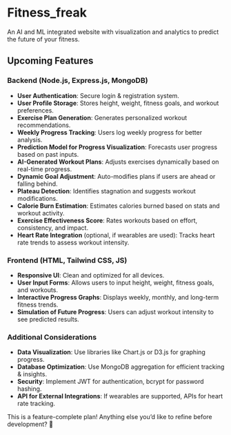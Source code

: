 # Fitness_freak
An AI and ML integrated website with visualization and analytics to predict the future of your fitness.

## Upcoming Features

### Backend (Node.js, Express.js, MongoDB)
- **User Authentication**: Secure login & registration system.
- **User Profile Storage**: Stores height, weight, fitness goals, and workout preferences.
- **Exercise Plan Generation**: Generates personalized workout recommendations.
- **Weekly Progress Tracking**: Users log weekly progress for better analysis.
- **Prediction Model for Progress Visualization**: Forecasts user progress based on past inputs.
- **AI-Generated Workout Plans**: Adjusts exercises dynamically based on real-time progress.
- **Dynamic Goal Adjustment**: Auto-modifies plans if users are ahead or falling behind.
- **Plateau Detection**: Identifies stagnation and suggests workout modifications.
- **Calorie Burn Estimation**: Estimates calories burned based on stats and workout activity.
- **Exercise Effectiveness Score**: Rates workouts based on effort, consistency, and impact.
- **Heart Rate Integration** (optional, if wearables are used): Tracks heart rate trends to assess workout intensity.

### Frontend (HTML, Tailwind CSS, JS)
- **Responsive UI**: Clean and optimized for all devices.
- **User Input Forms**: Allows users to input height, weight, fitness goals, and workouts.
- **Interactive Progress Graphs**: Displays weekly, monthly, and long-term fitness trends.
- **Simulation of Future Progress**: Users can adjust workout intensity to see predicted results.

### Additional Considerations
- **Data Visualization**: Use libraries like Chart.js or D3.js for graphing progress.
- **Database Optimization**: Use MongoDB aggregation for efficient tracking & insights.
- **Security**: Implement JWT for authentication, bcrypt for password hashing.
- **API for External Integrations**: If wearables are supported, APIs for heart rate tracking.

This is a feature-complete plan! Anything else you’d like to refine before development? 🚀
